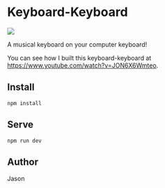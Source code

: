 # Keyboard-Keyboard

![](https://github.com/ycmjason/keyboard-keyboard/workflows/CD/badge.svg)

A musical keyboard on your computer keyboard!

You can see how I built this keyboard-keyboard at
https://www.youtube.com/watch?v=JON6X6Wmteo.


## Install

```
npm install
```

## Serve

```
npm run dev
```

## Author
Jason
